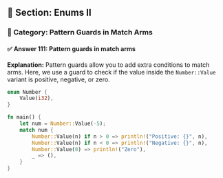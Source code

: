 ## 📘 Section: Enums II  
### 🔹 Category: Pattern Guards in Match Arms  
#### ✅ Answer 111: Pattern guards in match arms

**Explanation:**
Pattern guards allow you to add extra conditions to match arms. Here, we use a guard to check if the value inside the `Number::Value` variant is positive, negative, or zero.

```rust
enum Number {
    Value(i32),
}

fn main() {
    let num = Number::Value(-5);
    match num {
        Number::Value(n) if n > 0 => println!("Positive: {}", n),
        Number::Value(n) if n < 0 => println!("Negative: {}", n),
        Number::Value(0) => println!("Zero"),
        _ => (),
    }
}
```
